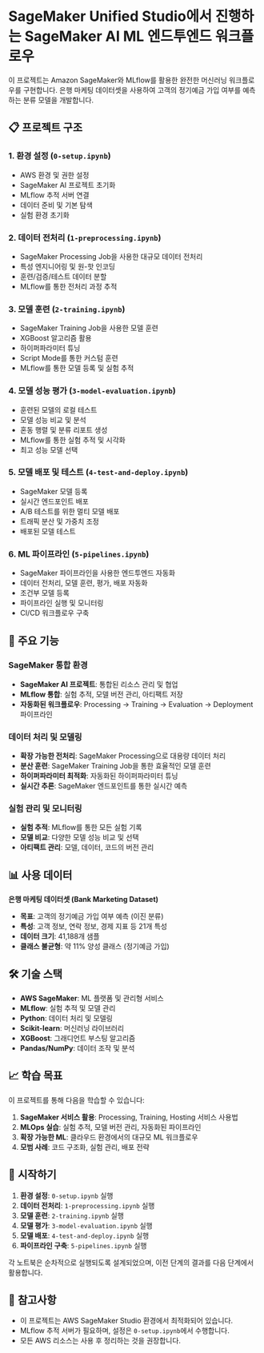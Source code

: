 # SageMaker Unified Studio에서 진행하는 SageMaker AI ML 엔드투엔드 워크플로우

이 프로젝트는 Amazon SageMaker와 MLflow를 활용한 완전한 머신러닝 워크플로우를 구현합니다. 은행 마케팅 데이터셋을 사용하여 고객의 정기예금 가입 여부를 예측하는 분류 모델을 개발합니다.

## 📋 프로젝트 구조

### 1. **환경 설정** (`0-setup.ipynb`)
   - AWS 환경 및 권한 설정
   - SageMaker AI 프로젝트 초기화
   - MLflow 추적 서버 연결
   - 데이터 준비 및 기본 탐색
   - 실험 환경 초기화

### 2. **데이터 전처리** (`1-preprocessing.ipynb`)
   - SageMaker Processing Job을 사용한 대규모 데이터 전처리
   - 특성 엔지니어링 및 원-핫 인코딩
   - 훈련/검증/테스트 데이터 분할
   - MLflow를 통한 전처리 과정 추적

### 3. **모델 훈련** (`2-training.ipynb`)
   - SageMaker Training Job을 사용한 모델 훈련
   - XGBoost 알고리즘 활용
   - 하이퍼파라미터 튜닝
   - Script Mode를 통한 커스텀 훈련
   - MLflow를 통한 모델 등록 및 실험 추적

### 4. **모델 성능 평가** (`3-model-evaluation.ipynb`)
   - 훈련된 모델의 로컬 테스트
   - 모델 성능 비교 및 분석
   - 혼동 행렬 및 분류 리포트 생성
   - MLflow를 통한 실험 추적 및 시각화
   - 최고 성능 모델 선택

### 5. **모델 배포 및 테스트** (`4-test-and-deploy.ipynb`)
   - SageMaker 모델 등록
   - 실시간 엔드포인트 배포
   - A/B 테스트를 위한 멀티 모델 배포
   - 트래픽 분산 및 가중치 조정
   - 배포된 모델 테스트

### 6. **ML 파이프라인** (`5-pipelines.ipynb`)
   - SageMaker 파이프라인을 사용한 엔드투엔드 자동화
   - 데이터 전처리, 모델 훈련, 평가, 배포 자동화
   - 조건부 모델 등록
   - 파이프라인 실행 및 모니터링
   - CI/CD 워크플로우 구축

## 🚀 주요 기능

### SageMaker 통합 환경
- **SageMaker AI 프로젝트**: 통합된 리소스 관리 및 협업
- **MLflow 통합**: 실험 추적, 모델 버전 관리, 아티팩트 저장
- **자동화된 워크플로우**: Processing → Training → Evaluation → Deployment 파이프라인

### 데이터 처리 및 모델링
- **확장 가능한 전처리**: SageMaker Processing으로 대용량 데이터 처리
- **분산 훈련**: SageMaker Training Job을 통한 효율적인 모델 훈련
- **하이퍼파라미터 최적화**: 자동화된 하이퍼파라미터 튜닝
- **실시간 추론**: SageMaker 엔드포인트를 통한 실시간 예측

### 실험 관리 및 모니터링
- **실험 추적**: MLflow를 통한 모든 실험 기록
- **모델 비교**: 다양한 모델 성능 비교 및 선택
- **아티팩트 관리**: 모델, 데이터, 코드의 버전 관리

## 📊 사용 데이터

**은행 마케팅 데이터셋 (Bank Marketing Dataset)**
- **목표**: 고객의 정기예금 가입 여부 예측 (이진 분류)
- **특성**: 고객 정보, 연락 정보, 경제 지표 등 21개 특성
- **데이터 크기**: 41,188개 샘플
- **클래스 불균형**: 약 11% 양성 클래스 (정기예금 가입)

## 🛠️ 기술 스택

- **AWS SageMaker**: ML 플랫폼 및 관리형 서비스
- **MLflow**: 실험 추적 및 모델 관리
- **Python**: 데이터 처리 및 모델링
- **Scikit-learn**: 머신러닝 라이브러리
- **XGBoost**: 그래디언트 부스팅 알고리즘
- **Pandas/NumPy**: 데이터 조작 및 분석

## 📈 학습 목표

이 프로젝트를 통해 다음을 학습할 수 있습니다:

1. **SageMaker 서비스 활용**: Processing, Training, Hosting 서비스 사용법
2. **MLOps 실습**: 실험 추적, 모델 버전 관리, 자동화된 파이프라인
3. **확장 가능한 ML**: 클라우드 환경에서의 대규모 ML 워크플로우
4. **모범 사례**: 코드 구조화, 실험 관리, 배포 전략

## 🚦 시작하기

1. **환경 설정**: `0-setup.ipynb` 실행
2. **데이터 전처리**: `1-preprocessing.ipynb` 실행  
3. **모델 훈련**: `2-training.ipynb` 실행
4. **모델 평가**: `3-model-evaluation.ipynb` 실행
5. **모델 배포**: `4-test-and-deploy.ipynb` 실행
6. **파이프라인 구축**: `5-pipelines.ipynb` 실행

각 노트북은 순차적으로 실행되도록 설계되었으며, 이전 단계의 결과를 다음 단계에서 활용합니다.

## 📝 참고사항

- 이 프로젝트는 AWS SageMaker Studio 환경에서 최적화되어 있습니다.
- MLflow 추적 서버가 필요하며, 설정은 `0-setup.ipynb`에서 수행합니다.
- 모든 AWS 리소스는 사용 후 정리하는 것을 권장합니다.
